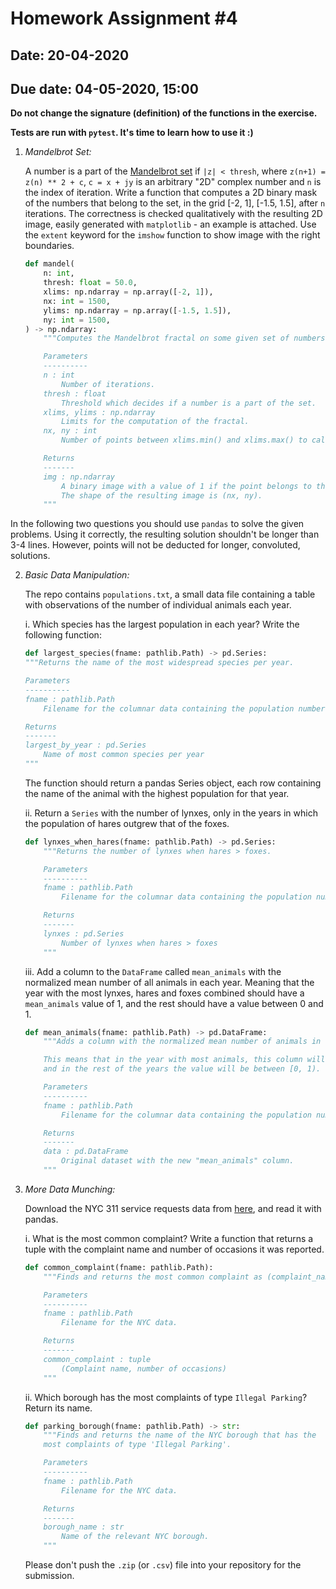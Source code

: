 # Homework Assignment #4

## Date: 20-04-2020
## Due date: 04-05-2020, 15:00

**Do not change the signature (definition) of the functions in the exercise.**

**Tests are run with `pytest`. It's time to learn how to use it :)**

1. _Mandelbrot Set:_

    A number is a part of the [Mandelbrot set](https://www.youtube.com/watch?v=FFftmWSzgmk) if `|z| < thresh`,
    where `z(n+1) = z(n) ** 2 + c`, `c = x + jy` is an arbitrary "2D" complex number and `n` is the index of iteration.
    Write a function that computes a 2D binary mask of the numbers that belong to the set, in the
    grid [-2, 1], [-1.5, 1.5], after `n` iterations.
    The correctness is checked qualitatively with the resulting 2D image, easily generated with `matplotlib` - an example is attached.
    Use the `extent` keyword for the `imshow` function to show image with the right boundaries.

    ```python
    def mandel(
        n: int,
        thresh: float = 50.0,
        xlims: np.ndarray = np.array([-2, 1]),
        nx: int = 1500,
        ylims: np.ndarray = np.array([-1.5, 1.5]),
        ny: int = 1500,
    ) -> np.ndarray:
        """Computes the Mandelbrot fractal on some given set of numbers.

        Parameters
        ----------
        n : int
            Number of iterations.
        thresh : float
            Threshold which decides if a number is a part of the set.
        xlims, ylims : np.ndarray
            Limits for the computation of the fractal.
        nx, ny : int
            Number of points between xlims.min() and xlims.max() to calculate the set on.

        Returns
        -------
        img : np.ndarray
            A binary image with a value of 1 if the point belongs to the set.
            The shape of the resulting image is (nx, ny).
        """
    ```

In the following two questions you should use `pandas` to solve the given
problems. Using it correctly, the resulting solution shouldn't be longer
than 3-4 lines. However, points will not be deducted for longer, convoluted,
solutions.

2. _Basic Data Manipulation:_

    The repo contains `populations.txt`, a small data file containing a table with observations
    of the number of individual animals each year.

    i. Which species has the largest population in each year? Write the following function:

    ```python
    def largest_species(fname: pathlib.Path) -> pd.Series:
    """Returns the name of the most widespread species per year.

    Parameters
    ----------
    fname : pathlib.Path
        Filename for the columnar data containing the population numbers.

    Returns
    -------
    largest_by_year : pd.Series
        Name of most common species per year
    """
    ```

    The function should return a pandas Series object, each row containing the name
    of the animal with the highest population for that year.

    ii. Return a `Series` with the number of lynxes, only in the years in which
    the population of hares outgrew that of the foxes.

    ```python
    def lynxes_when_hares(fname: pathlib.Path) -> pd.Series:
        """Returns the number of lynxes when hares > foxes.

        Parameters
        ----------
        fname : pathlib.Path
            Filename for the columnar data containing the population numbers.

        Returns
        -------
        lynxes : pd.Series
            Number of lynxes when hares > foxes
        """
    ```

    iii. Add a column to the `DataFrame` called `mean_animals` with the normalized mean number
    of all animals in each year. Meaning that the year with the most lynxes, hares and foxes
    combined should have a `mean_animals` value of 1, and the rest should have a value between 0 and 1.

    ```python
    def mean_animals(fname: pathlib.Path) -> pd.DataFrame:
        """Adds a column with the normalized mean number of animals in each year.

        This means that in the year with most animals, this column will have the value of 1,
        and in the rest of the years the value will be between [0, 1).

        Parameters
        ----------
        fname : pathlib.Path
            Filename for the columnar data containing the population numbers.

        Returns
        -------
        data : pd.DataFrame
            Original dataset with the new "mean_animals" column.
        """
    ```

3. _More Data Munching:_

    Download the NYC 311 service requests data from [here](https://osf.io/3a6qs), and read it with pandas.

    i. What is the most common complaint? Write a function that returns a tuple
    with the complaint name and number of occasions it was reported.

    ```python
    def common_complaint(fname: pathlib.Path):
        """Finds and returns the most common complaint as (complaint_name, num).

        Parameters
        ----------
        fname : pathlib.Path
            Filename for the NYC data.

        Returns
        -------
        common_complaint : tuple
            (Complaint name, number of occasions)
        """
    ```

    ii. Which borough has the most complaints of type `Illegal Parking`?
    Return its name.

    ```python
    def parking_borough(fname: pathlib.Path) -> str:
        """Finds and returns the name of the NYC borough that has the
        most complaints of type 'Illegal Parking'.

        Parameters
        ----------
        fname : pathlib.Path
            Filename for the NYC data.

        Returns
        -------
        borough_name : str
            Name of the relevant NYC borough.
        """
    ```

    Please don't push the `.zip` (or `.csv`) file into your repository for the submission.
